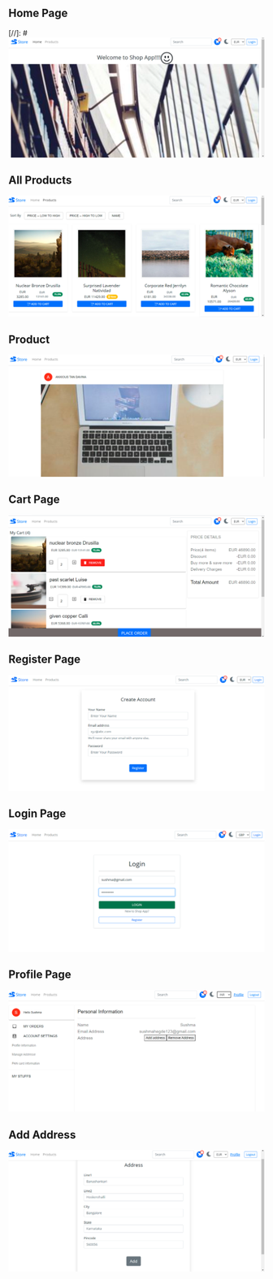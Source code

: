 
## Home Page
[//]: #![Alt text](https://github.com/sushma-hegde-coder/ecommerce-website-mini-project/blob/main/screen/home.png?raw-true)

## All Products
![Alt text](https://github.com/sushma-hegde-coder/ecommerce-website-mini-project/blob/main/screen/product-page%20(2).png?raw-true)

## Product 
![Alt text](https://github.com/sushma-hegde-coder/ecommerce-website-mini-project/blob/main/screen/product.png?raw-true)

## Cart Page
![Alt text](https://github.com/sushma-hegde-coder/ecommerce-website-mini-project/blob/main/screen/cart__page.png?raw=true)

## Register Page
![Alt text](https://github.com/sushma-hegde-coder/ecommerce-website-mini-project/blob/main/screen/register.png?raw=true)

## Login Page
![Alt text](https://github.com/sushma-hegde-coder/ecommerce-website-mini-project/blob/main/screen/login.png?raw=true)

## Profile Page
![Alt text](https://github.com/sushma-hegde-coder/ecommerce-website-mini-project/blob/main/screen/profile.png?raw=true)

## Add Address 
![Alt text](https://github.com/sushma-hegde-coder/ecommerce-website-mini-project/blob/main/screen/address_entry.png?raw=true)

